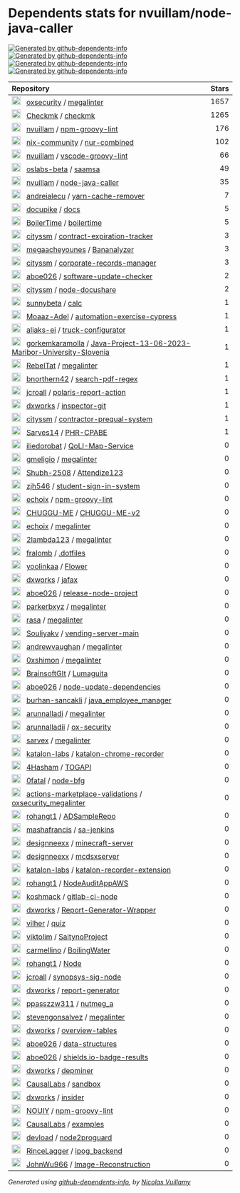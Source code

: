 # Dependents stats for nvuillam/node-java-caller

[![Generated by github-dependents-info](https://img.shields.io/static/v1?label=Used%20by&message=79&color=informational&logo=slickpic)](https://github.com/nvuillam/node-java-caller/network/dependents)
[![Generated by github-dependents-info](https://img.shields.io/static/v1?label=Used%20by%20(public)&message=79&color=informational&logo=slickpic)](https://github.com/nvuillam/node-java-caller/network/dependents)
[![Generated by github-dependents-info](https://img.shields.io/static/v1?label=Used%20by%20(private)&message=-79&color=informational&logo=slickpic)](https://github.com/nvuillam/node-java-caller/network/dependents)
[![Generated by github-dependents-info](https://img.shields.io/static/v1?label=Used%20by%20(stars)&message=1998&color=informational&logo=slickpic)](https://github.com/nvuillam/node-java-caller/network/dependents)

| Repository | Stars  |
| :--------  | -----: |
|<img class="avatar mr-2" src="https://avatars.githubusercontent.com/u/89921661?s=40&v=4" width="20" height="20" alt="">  &nbsp; [oxsecurity](https://github.com/oxsecurity) / [megalinter](https://github.com/oxsecurity/megalinter) | 1657 |
|<img class="avatar mr-2" src="https://avatars.githubusercontent.com/u/47812383?s=40&v=4" width="20" height="20" alt="">  &nbsp; [Checkmk](https://github.com/Checkmk) / [checkmk](https://github.com/Checkmk/checkmk) | 1265 |
|<img class="avatar mr-2" src="https://avatars.githubusercontent.com/u/17500430?s=40&v=4" width="20" height="20" alt="">  &nbsp; [nvuillam](https://github.com/nvuillam) / [npm-groovy-lint](https://github.com/nvuillam/npm-groovy-lint) | 176 |
|<img class="avatar mr-2" src="https://avatars.githubusercontent.com/u/33221035?s=40&v=4" width="20" height="20" alt="">  &nbsp; [nix-community](https://github.com/nix-community) / [nur-combined](https://github.com/nix-community/nur-combined) | 102 |
|<img class="avatar mr-2" src="https://avatars.githubusercontent.com/u/17500430?s=40&v=4" width="20" height="20" alt="">  &nbsp; [nvuillam](https://github.com/nvuillam) / [vscode-groovy-lint](https://github.com/nvuillam/vscode-groovy-lint) | 66 |
|<img class="avatar mr-2" src="https://avatars.githubusercontent.com/u/49566968?s=40&v=4" width="20" height="20" alt="">  &nbsp; [oslabs-beta](https://github.com/oslabs-beta) / [saamsa](https://github.com/oslabs-beta/saamsa) | 49 |
|<img class="avatar mr-2" src="https://avatars.githubusercontent.com/u/17500430?s=40&v=4" width="20" height="20" alt="">  &nbsp; [nvuillam](https://github.com/nvuillam) / [node-java-caller](https://github.com/nvuillam/node-java-caller) | 35 |
|<img class="avatar mr-2" src="https://avatars.githubusercontent.com/u/697707?s=40&v=4" width="20" height="20" alt="">  &nbsp; [andreialecu](https://github.com/andreialecu) / [yarn-cache-remover](https://github.com/andreialecu/yarn-cache-remover) | 7 |
|<img class="avatar mr-2" src="https://avatars.githubusercontent.com/u/116563809?s=40&v=4" width="20" height="20" alt="">  &nbsp; [docupike](https://github.com/docupike) / [docs](https://github.com/docupike/docs) | 5 |
|<img class="avatar mr-2" src="https://avatars.githubusercontent.com/u/139420786?s=40&v=4" width="20" height="20" alt="">  &nbsp; [BoilerTime](https://github.com/BoilerTime) / [boilertime](https://github.com/BoilerTime/boilertime) | 5 |
|<img class="avatar mr-2" src="https://avatars.githubusercontent.com/u/34131810?s=40&v=4" width="20" height="20" alt="">  &nbsp; [cityssm](https://github.com/cityssm) / [contract-expiration-tracker](https://github.com/cityssm/contract-expiration-tracker) | 3 |
|<img class="avatar mr-2" src="https://avatars.githubusercontent.com/u/36759976?s=40&v=4" width="20" height="20" alt="">  &nbsp; [megaacheyounes](https://github.com/megaacheyounes) / [Bananalyzer](https://github.com/megaacheyounes/Bananalyzer) | 3 |
|<img class="avatar mr-2" src="https://avatars.githubusercontent.com/u/34131810?s=40&v=4" width="20" height="20" alt="">  &nbsp; [cityssm](https://github.com/cityssm) / [corporate-records-manager](https://github.com/cityssm/corporate-records-manager) | 3 |
|<img class="avatar mr-2" src="https://avatars.githubusercontent.com/u/11340779?s=40&v=4" width="20" height="20" alt="">  &nbsp; [aboe026](https://github.com/aboe026) / [software-update-checker](https://github.com/aboe026/software-update-checker) | 2 |
|<img class="avatar mr-2" src="https://avatars.githubusercontent.com/u/34131810?s=40&v=4" width="20" height="20" alt="">  &nbsp; [cityssm](https://github.com/cityssm) / [node-docushare](https://github.com/cityssm/node-docushare) | 2 |
|<img class="avatar mr-2" src="https://avatars.githubusercontent.com/u/104438126?s=40&v=4" width="20" height="20" alt="">  &nbsp; [sunnybeta](https://github.com/sunnybeta) / [calc](https://github.com/sunnybeta/calc) | 1 |
|<img class="avatar mr-2" src="https://avatars.githubusercontent.com/u/66737098?s=40&v=4" width="20" height="20" alt="">  &nbsp; [Moaaz-Adel](https://github.com/Moaaz-Adel) / [automation-exercise-cypress](https://github.com/Moaaz-Adel/automation-exercise-cypress) | 1 |
|<img class="avatar mr-2" src="https://avatars.githubusercontent.com/u/46219241?s=40&v=4" width="20" height="20" alt="">  &nbsp; [aliaks-ei](https://github.com/aliaks-ei) / [truck-configurator](https://github.com/aliaks-ei/truck-configurator) | 1 |
|<img class="avatar mr-2" src="https://avatars.githubusercontent.com/u/80416407?s=40&v=4" width="20" height="20" alt="">  &nbsp; [gorkemkaramolla](https://github.com/gorkemkaramolla) / [Java-Project-13-06-2023-Maribor-University-Slovenia](https://github.com/gorkemkaramolla/Java-Project-13-06-2023-Maribor-University-Slovenia) | 1 |
|<img class="avatar mr-2" src="https://avatars.githubusercontent.com/u/38139127?s=40&v=4" width="20" height="20" alt="">  &nbsp; [RebelTat](https://github.com/RebelTat) / [megalinter](https://github.com/RebelTat/megalinter) | 1 |
|<img class="avatar mr-2" src="https://avatars.githubusercontent.com/u/54911506?s=40&v=4" width="20" height="20" alt="">  &nbsp; [bnorthern42](https://github.com/bnorthern42) / [search-pdf-regex](https://github.com/bnorthern42/search-pdf-regex) | 1 |
|<img class="avatar mr-2" src="https://avatars.githubusercontent.com/u/1245066?s=40&v=4" width="20" height="20" alt="">  &nbsp; [jcroall](https://github.com/jcroall) / [polaris-report-action](https://github.com/jcroall/polaris-report-action) | 1 |
|<img class="avatar mr-2" src="https://avatars.githubusercontent.com/u/64503585?s=40&v=4" width="20" height="20" alt="">  &nbsp; [dxworks](https://github.com/dxworks) / [inspector-git](https://github.com/dxworks/inspector-git) | 1 |
|<img class="avatar mr-2" src="https://avatars.githubusercontent.com/u/34131810?s=40&v=4" width="20" height="20" alt="">  &nbsp; [cityssm](https://github.com/cityssm) / [contractor-prequal-system](https://github.com/cityssm/contractor-prequal-system) | 1 |
|<img class="avatar mr-2" src="https://avatars.githubusercontent.com/u/71976758?s=40&v=4" width="20" height="20" alt="">  &nbsp; [Sarves14](https://github.com/Sarves14) / [PHR-CPABE](https://github.com/Sarves14/PHR-CPABE) | 1 |
|<img class="avatar mr-2" src="https://avatars.githubusercontent.com/u/40547052?s=40&v=4" width="20" height="20" alt="">  &nbsp; [iliedorobat](https://github.com/iliedorobat) / [QoLI-Map-Service](https://github.com/iliedorobat/QoLI-Map-Service) | 0 |
|<img class="avatar mr-2" src="https://avatars.githubusercontent.com/u/22875166?s=40&v=4" width="20" height="20" alt="">  &nbsp; [gmeligio](https://github.com/gmeligio) / [megalinter](https://github.com/gmeligio/megalinter) | 0 |
|<img class="avatar mr-2" src="https://avatars.githubusercontent.com/u/70312557?s=40&v=4" width="20" height="20" alt="">  &nbsp; [Shubh-2508](https://github.com/Shubh-2508) / [Attendize123](https://github.com/Shubh-2508/Attendize123) | 0 |
|<img class="avatar mr-2" src="https://avatars.githubusercontent.com/u/79188059?s=40&v=4" width="20" height="20" alt="">  &nbsp; [zjh546](https://github.com/zjh546) / [student-sign-in-system](https://github.com/zjh546/student-sign-in-system) | 0 |
|<img class="avatar mr-2" src="https://avatars.githubusercontent.com/u/27212526?s=40&v=4" width="20" height="20" alt="">  &nbsp; [echoix](https://github.com/echoix) / [npm-groovy-lint](https://github.com/echoix/npm-groovy-lint) | 0 |
|<img class="avatar mr-2" src="https://avatars.githubusercontent.com/u/150264149?s=40&v=4" width="20" height="20" alt="">  &nbsp; [CHUGGU-ME](https://github.com/CHUGGU-ME) / [CHUGGU-ME-v2](https://github.com/CHUGGU-ME/CHUGGU-ME-v2) | 0 |
|<img class="avatar mr-2" src="https://avatars.githubusercontent.com/u/27212526?s=40&v=4" width="20" height="20" alt="">  &nbsp; [echoix](https://github.com/echoix) / [megalinter](https://github.com/echoix/megalinter) | 0 |
|<img class="avatar mr-2" src="https://avatars.githubusercontent.com/u/54554557?s=40&v=4" width="20" height="20" alt="">  &nbsp; [2lambda123](https://github.com/2lambda123) / [megalinter](https://github.com/2lambda123/megalinter) | 0 |
|<img class="avatar mr-2" src="https://avatars.githubusercontent.com/u/26869737?s=40&v=4" width="20" height="20" alt="">  &nbsp; [fralomb](https://github.com/fralomb) / [.dotfiles](https://github.com/fralomb/.dotfiles) | 0 |
|<img class="avatar mr-2" src="https://avatars.githubusercontent.com/u/116589019?s=40&v=4" width="20" height="20" alt="">  &nbsp; [yoolinkaa](https://github.com/yoolinkaa) / [Flower](https://github.com/yoolinkaa/Flower) | 0 |
|<img class="avatar mr-2" src="https://avatars.githubusercontent.com/u/64503585?s=40&v=4" width="20" height="20" alt="">  &nbsp; [dxworks](https://github.com/dxworks) / [jafax](https://github.com/dxworks/jafax) | 0 |
|<img class="avatar mr-2" src="https://avatars.githubusercontent.com/u/11340779?s=40&v=4" width="20" height="20" alt="">  &nbsp; [aboe026](https://github.com/aboe026) / [release-node-project](https://github.com/aboe026/release-node-project) | 0 |
|<img class="avatar mr-2" src="https://avatars.githubusercontent.com/u/17183625?s=40&v=4" width="20" height="20" alt="">  &nbsp; [parkerbxyz](https://github.com/parkerbxyz) / [megalinter](https://github.com/parkerbxyz/megalinter) | 0 |
|<img class="avatar mr-2" src="https://avatars.githubusercontent.com/u/220772?s=40&v=4" width="20" height="20" alt="">  &nbsp; [rasa](https://github.com/rasa) / [megalinter](https://github.com/rasa/megalinter) | 0 |
|<img class="avatar mr-2" src="https://avatars.githubusercontent.com/u/87403110?s=40&v=4" width="20" height="20" alt="">  &nbsp; [Souliyakv](https://github.com/Souliyakv) / [vending-server-main](https://github.com/Souliyakv/vending-server-main) | 0 |
|<img class="avatar mr-2" src="https://avatars.githubusercontent.com/u/1119590?s=40&v=4" width="20" height="20" alt="">  &nbsp; [andrewvaughan](https://github.com/andrewvaughan) / [megalinter](https://github.com/andrewvaughan/megalinter) | 0 |
|<img class="avatar mr-2" src="https://avatars.githubusercontent.com/u/119225835?s=40&v=4" width="20" height="20" alt="">  &nbsp; [0xshimon](https://github.com/0xshimon) / [megalinter](https://github.com/0xshimon/megalinter) | 0 |
|<img class="avatar mr-2" src="https://avatars.githubusercontent.com/u/137926143?s=40&v=4" width="20" height="20" alt="">  &nbsp; [BrainsoftGIt](https://github.com/BrainsoftGIt) / [Lumaguita](https://github.com/BrainsoftGIt/Lumaguita) | 0 |
|<img class="avatar mr-2" src="https://avatars.githubusercontent.com/u/11340779?s=40&v=4" width="20" height="20" alt="">  &nbsp; [aboe026](https://github.com/aboe026) / [node-update-dependencies](https://github.com/aboe026/node-update-dependencies) | 0 |
|<img class="avatar mr-2" src="https://avatars.githubusercontent.com/u/49228135?s=40&v=4" width="20" height="20" alt="">  &nbsp; [burhan-sancakli](https://github.com/burhan-sancakli) / [java_employee_manager](https://github.com/burhan-sancakli/java_employee_manager) | 0 |
|<img class="avatar mr-2" src="https://avatars.githubusercontent.com/u/119557969?s=40&v=4" width="20" height="20" alt="">  &nbsp; [arunnalladi](https://github.com/arunnalladi) / [megalinter](https://github.com/arunnalladi/megalinter) | 0 |
|<img class="avatar mr-2" src="https://avatars.githubusercontent.com/u/129182013?s=40&v=4" width="20" height="20" alt="">  &nbsp; [arunnalladii](https://github.com/arunnalladii) / [ox-security](https://github.com/arunnalladii/ox-security) | 0 |
|<img class="avatar mr-2" src="https://avatars.githubusercontent.com/u/1885938?s=40&v=4" width="20" height="20" alt="">  &nbsp; [sarvex](https://github.com/sarvex) / [megalinter](https://github.com/sarvex/megalinter) | 0 |
|<img class="avatar mr-2" src="https://avatars.githubusercontent.com/u/105389536?s=40&v=4" width="20" height="20" alt="">  &nbsp; [katalon-labs](https://github.com/katalon-labs) / [katalon-chrome-recorder](https://github.com/katalon-labs/katalon-chrome-recorder) | 0 |
|<img class="avatar mr-2" src="https://avatars.githubusercontent.com/u/18756649?s=40&v=4" width="20" height="20" alt="">  &nbsp; [4Hasham](https://github.com/4Hasham) / [TOGAPI](https://github.com/4Hasham/TOGAPI) | 0 |
|<img class="avatar mr-2" src="https://avatars.githubusercontent.com/u/72899968?s=40&v=4" width="20" height="20" alt="">  &nbsp; [0fatal](https://github.com/0fatal) / [node-bfg](https://github.com/0fatal/node-bfg) | 0 |
|<img class="avatar mr-2" src="https://avatars.githubusercontent.com/u/112583732?s=40&v=4" width="20" height="20" alt="">  &nbsp; [actions-marketplace-validations](https://github.com/actions-marketplace-validations) / [oxsecurity_megalinter](https://github.com/actions-marketplace-validations/oxsecurity_megalinter) | 0 |
|<img class="avatar mr-2" src="https://avatars.githubusercontent.com/u/31953274?s=40&v=4" width="20" height="20" alt="">  &nbsp; [rohangt1](https://github.com/rohangt1) / [ADSampleRepo](https://github.com/rohangt1/ADSampleRepo) | 0 |
|<img class="avatar mr-2" src="https://avatars.githubusercontent.com/u/39841583?s=40&v=4" width="20" height="20" alt="">  &nbsp; [mashafrancis](https://github.com/mashafrancis) / [sa-jenkins](https://github.com/mashafrancis/sa-jenkins) | 0 |
|<img class="avatar mr-2" src="https://avatars.githubusercontent.com/u/49040344?s=40&v=4" width="20" height="20" alt="">  &nbsp; [designneexx](https://github.com/designneexx) / [minecraft-server](https://github.com/designneexx/minecraft-server) | 0 |
|<img class="avatar mr-2" src="https://avatars.githubusercontent.com/u/49040344?s=40&v=4" width="20" height="20" alt="">  &nbsp; [designneexx](https://github.com/designneexx) / [mcdsxserver](https://github.com/designneexx/mcdsxserver) | 0 |
|<img class="avatar mr-2" src="https://avatars.githubusercontent.com/u/105389536?s=40&v=4" width="20" height="20" alt="">  &nbsp; [katalon-labs](https://github.com/katalon-labs) / [katalon-recorder-extension](https://github.com/katalon-labs/katalon-recorder-extension) | 0 |
|<img class="avatar mr-2" src="https://avatars.githubusercontent.com/u/31953274?s=40&v=4" width="20" height="20" alt="">  &nbsp; [rohangt1](https://github.com/rohangt1) / [NodeAuditAppAWS](https://github.com/rohangt1/NodeAuditAppAWS) | 0 |
|<img class="avatar mr-2" src="https://avatars.githubusercontent.com/u/16679765?s=40&v=4" width="20" height="20" alt="">  &nbsp; [koshmack](https://github.com/koshmack) / [gitlab-ci-node](https://github.com/koshmack/gitlab-ci-node) | 0 |
|<img class="avatar mr-2" src="https://avatars.githubusercontent.com/u/64503585?s=40&v=4" width="20" height="20" alt="">  &nbsp; [dxworks](https://github.com/dxworks) / [Report-Generator-Wrapper](https://github.com/dxworks/Report-Generator-Wrapper) | 0 |
|<img class="avatar mr-2" src="https://avatars.githubusercontent.com/u/107169201?s=40&v=4" width="20" height="20" alt="">  &nbsp; [vilher](https://github.com/vilher) / [quiz](https://github.com/vilher/quiz) | 0 |
|<img class="avatar mr-2" src="https://avatars.githubusercontent.com/u/83975054?s=40&v=4" width="20" height="20" alt="">  &nbsp; [viktolim](https://github.com/viktolim) / [SaitynoProject](https://github.com/viktolim/SaitynoProject) | 0 |
|<img class="avatar mr-2" src="https://avatars.githubusercontent.com/u/52792795?s=40&v=4" width="20" height="20" alt="">  &nbsp; [carmellino](https://github.com/carmellino) / [BoilingWater](https://github.com/carmellino/BoilingWater) | 0 |
|<img class="avatar mr-2" src="https://avatars.githubusercontent.com/u/31953274?s=40&v=4" width="20" height="20" alt="">  &nbsp; [rohangt1](https://github.com/rohangt1) / [Node](https://github.com/rohangt1/Node) | 0 |
|<img class="avatar mr-2" src="https://avatars.githubusercontent.com/u/1245066?s=40&v=4" width="20" height="20" alt="">  &nbsp; [jcroall](https://github.com/jcroall) / [synopsys-sig-node](https://github.com/jcroall/synopsys-sig-node) | 0 |
|<img class="avatar mr-2" src="https://avatars.githubusercontent.com/u/64503585?s=40&v=4" width="20" height="20" alt="">  &nbsp; [dxworks](https://github.com/dxworks) / [report-generator](https://github.com/dxworks/report-generator) | 0 |
|<img class="avatar mr-2" src="https://avatars.githubusercontent.com/u/89337415?s=40&v=4" width="20" height="20" alt="">  &nbsp; [ppasszzw311](https://github.com/ppasszzw311) / [nutmeg_a](https://github.com/ppasszzw311/nutmeg_a) | 0 |
|<img class="avatar mr-2" src="https://avatars.githubusercontent.com/u/9320602?s=40&v=4" width="20" height="20" alt="">  &nbsp; [stevengonsalvez](https://github.com/stevengonsalvez) / [megalinter](https://github.com/stevengonsalvez/megalinter) | 0 |
|<img class="avatar mr-2" src="https://avatars.githubusercontent.com/u/64503585?s=40&v=4" width="20" height="20" alt="">  &nbsp; [dxworks](https://github.com/dxworks) / [overview-tables](https://github.com/dxworks/overview-tables) | 0 |
|<img class="avatar mr-2" src="https://avatars.githubusercontent.com/u/11340779?s=40&v=4" width="20" height="20" alt="">  &nbsp; [aboe026](https://github.com/aboe026) / [data-structures](https://github.com/aboe026/data-structures) | 0 |
|<img class="avatar mr-2" src="https://avatars.githubusercontent.com/u/11340779?s=40&v=4" width="20" height="20" alt="">  &nbsp; [aboe026](https://github.com/aboe026) / [shields.io-badge-results](https://github.com/aboe026/shields.io-badge-results) | 0 |
|<img class="avatar mr-2" src="https://avatars.githubusercontent.com/u/64503585?s=40&v=4" width="20" height="20" alt="">  &nbsp; [dxworks](https://github.com/dxworks) / [depminer](https://github.com/dxworks/depminer) | 0 |
|<img class="avatar mr-2" src="https://avatars.githubusercontent.com/u/75045493?s=40&v=4" width="20" height="20" alt="">  &nbsp; [CausalLabs](https://github.com/CausalLabs) / [sandbox](https://github.com/CausalLabs/sandbox) | 0 |
|<img class="avatar mr-2" src="https://avatars.githubusercontent.com/u/64503585?s=40&v=4" width="20" height="20" alt="">  &nbsp; [dxworks](https://github.com/dxworks) / [insider](https://github.com/dxworks/insider) | 0 |
|<img class="avatar mr-2" src="https://avatars.githubusercontent.com/u/95175571?s=40&v=4" width="20" height="20" alt="">  &nbsp; [NOUIY](https://github.com/NOUIY) / [npm-groovy-lint](https://github.com/NOUIY/npm-groovy-lint) | 0 |
|<img class="avatar mr-2" src="https://avatars.githubusercontent.com/u/75045493?s=40&v=4" width="20" height="20" alt="">  &nbsp; [CausalLabs](https://github.com/CausalLabs) / [examples](https://github.com/CausalLabs/examples) | 0 |
|<img class="avatar mr-2" src="https://avatars.githubusercontent.com/u/14304619?s=40&v=4" width="20" height="20" alt="">  &nbsp; [devload](https://github.com/devload) / [node2proguard](https://github.com/devload/node2proguard) | 0 |
|<img class="avatar mr-2" src="https://avatars.githubusercontent.com/u/57686918?s=40&v=4" width="20" height="20" alt="">  &nbsp; [RinceLagger](https://github.com/RinceLagger) / [ipog_backend](https://github.com/RinceLagger/ipog_backend) | 0 |
|<img class="avatar mr-2" src="https://avatars.githubusercontent.com/u/52897164?s=40&v=4" width="20" height="20" alt="">  &nbsp; [JohnWu966](https://github.com/JohnWu966) / [Image-Reconstruction](https://github.com/JohnWu966/Image-Reconstruction) | 0 |

_Generated using [github-dependents-info](https://github.com/nvuillam/github-dependents-info), by [Nicolas Vuillamy](https://github.com/nvuillam)_